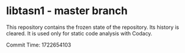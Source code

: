 # libtasn1 - master branch

This repository contains the frozen state of the repository.
Its history is cleared. It is used only for static code
analysis with Codacy.

Commit Time: 1722654103